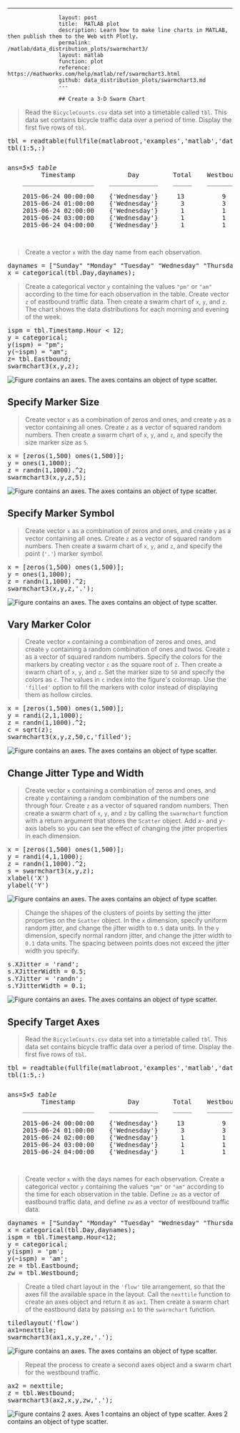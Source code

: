 ---
                    layout: post
                    title:  MATLAB plot
                    description: Learn how to make line charts in MATLAB, then publish them to the Web with Plotly.
                    permalink: /matlab/data_distribution_plots/swarmchart3/
                    layout: matlab
                    function: plot
                    reference: https://mathworks.com/help/matlab/ref/swarmchart3.html
                    github: data_distribution_plots/swarmchart3.md
                    ---

                    ## Create a 3-D Swarm Chart 









> Read the `BicycleCounts.csv` data set into a timetable called `tbl`. This data set contains bicycle traffic data over a period of time. Display the first five rows of `tbl`. 

<pre class="mcode">tbl = readtable(fullfile(matlabroot,'examples','matlab','data','BicycleCounts.csv'));
tbl(1:5,:)</pre>

<pre class="mcode"><div class="codeoutput"><pre>ans=<span class="emphasis"><em>5×5 table</em></span>
         Timestamp              Day         Total    Westbound    Eastbound
    ___________________    _____________    _____    _________    _________

    2015-06-24 00:00:00    {'Wednesday'}     13          9            4    
    2015-06-24 01:00:00    {'Wednesday'}      3          3            0    
    2015-06-24 02:00:00    {'Wednesday'}      1          1            0    
    2015-06-24 03:00:00    {'Wednesday'}      1          1            0    
    2015-06-24 04:00:00    {'Wednesday'}      1          1            0    

</pre></div></pre>

> Create a vector `x` with the day name from each observation.

<pre class="mcode">daynames = ["Sunday" "Monday" "Tuesday" "Wednesday" "Thursday" "Friday" "Saturday"];
x = categorical(tbl.Day,daynames);</pre>

> Create a categorical vector `y` containing the values `"pm"` or `"am"` according to the time for each observation in the table. Create vector `z` of eastbound traffic data. Then create a swarm chart of `x`, `y`, and `z`. The chart shows the data distributions for each morning and evening of the week.

<pre class="mcode">ispm = tbl.Timestamp.Hour < 12;
y = categorical;
y(ispm) = "pm";
y(~ispm) = "am";
z= tbl.Eastbound;
swarmchart3(x,y,z);</pre>

![Figure contains an axes. The axes contains an object of type scatter.](https://mathworks.com/help/examples/graphics/win64/Swarmchart3SimpleExample_01.png)

## Specify Marker Size 









> Create vector `x` as a combination of zeros and ones, and create `y` as a vector containing all ones. Create `z` as a vector of squared random numbers. Then create a swarm chart of `x`, `y`, and `z`, and specify the size marker size as `5`. 

<pre class="mcode">x = [zeros(1,500) ones(1,500)];
y = ones(1,1000);
z = randn(1,1000).^2;
swarmchart3(x,y,z,5);</pre>

![Figure contains an axes. The axes contains an object of type scatter.](https://mathworks.com/help/examples/graphics/win64/Swarmchart3MarkerSizeExample_01.png)

## Specify Marker Symbol 









> Create vector `x` as a combination of zeros and ones, and create `y` as a vector containing all ones. Create `z` as a vector of squared random numbers. Then create a swarm chart of `x`, `y`, and `z`, and specify the point (`'.'`) marker symbol. 

<pre class="mcode">x = [zeros(1,500) ones(1,500)];
y = ones(1,1000);
z = randn(1,1000).^2;
swarmchart3(x,y,z,'.');</pre>

![Figure contains an axes. The axes contains an object of type scatter.](https://mathworks.com/help/examples/graphics/win64/Swarmchart3MarkerTypeExample_01.png)

## Vary Marker Color 









> Create vector `x` containing a combination of zeros and ones, and create `y` containing a random combination of ones and twos. Create `z` as a vector of squared random numbers. Specify the colors for the markers by creating vector `c` as the square root of `z`. Then create a swarm chart of `x`, `y`, and `z`. Set the marker size to `50` and specify the colors as `c`. The values in `c` index into the figure's colormap. Use the `'filled'` option to fill the markers with color instead of displaying them as hollow circles.

<pre class="mcode">x = [zeros(1,500) ones(1,500)];
y = randi(2,1,1000);
z = randn(1,1000).^2;
c = sqrt(z);
swarmchart3(x,y,z,50,c,'filled');</pre>

![Figure contains an axes. The axes contains an object of type scatter.](https://mathworks.com/help/examples/graphics/win64/Swarmchart3ColorsExample_01.png)

## Change Jitter Type and Width 









> Create vector `x` containing a combination of zeros and ones, and create `y` containing a random combination of the numbers one through four. Create `z` as a vector of squared random numbers. Then create a swarm chart of `x`, `y`, and `z` by calling the `swarmchart` function with a return argument that stores the `Scatter` object. Add *x*- and *y*-axis labels so you can see the effect of changing the jitter properties in each dimension.

<pre class="mcode">x = [zeros(1,500) ones(1,500)];
y = randi(4,1,1000);
z = randn(1,1000).^2;
s = swarmchart3(x,y,z);
xlabel('X')
ylabel('Y')</pre>

![Figure contains an axes. The axes contains an object of type scatter.](https://mathworks.com/help/examples/graphics/win64/Swarmchart3JitterExample_01.png)

> Change the shapes of the clusters of points by setting the jitter properties on the `Scatter` object. In the `x` dimension, specify uniform random jitter, and change the jitter width to `0.5` data units.  In the `y` dimension, specify normal random jitter, and change the jitter width to `0.1` data units. The spacing between points does not exceed the jitter width you specify.

<pre class="mcode">s.XJitter = 'rand';
s.XJitterWidth = 0.5;
s.YJitter = 'randn';
s.YJitterWidth = 0.1;</pre>

![Figure contains an axes. The axes contains an object of type scatter.](https://mathworks.com/help/examples/graphics/win64/Swarmchart3JitterExample_02.png)

## Specify Target Axes 









> Read the `BicycleCounts.csv` data set into a timetable called `tbl`. This data set contains bicycle traffic data over a period of time. Display the first five rows of `tbl`. 

<pre class="mcode">tbl = readtable(fullfile(matlabroot,'examples','matlab','data','BicycleCounts.csv'));
tbl(1:5,:)</pre>

<pre class="mcode"><div class="codeoutput"><pre>ans=<span class="emphasis"><em>5×5 table</em></span>
         Timestamp              Day         Total    Westbound    Eastbound
    ___________________    _____________    _____    _________    _________

    2015-06-24 00:00:00    {'Wednesday'}     13          9            4    
    2015-06-24 01:00:00    {'Wednesday'}      3          3            0    
    2015-06-24 02:00:00    {'Wednesday'}      1          1            0    
    2015-06-24 03:00:00    {'Wednesday'}      1          1            0    
    2015-06-24 04:00:00    {'Wednesday'}      1          1            0    

</pre></div></pre>

> Create vector `x` with the days names for each observation. Create a categorical vector `y` containing the values `"pm"` or `"am"` according to the time for each observation in the table. Define `ze` as a vector of eastbound traffic data, and define `zw` as a vector of westbound traffic data. 

<pre class="mcode">daynames = ["Sunday" "Monday" "Tuesday" "Wednesday" "Thursday" "Friday" "Saturday"];
x = categorical(tbl.Day,daynames);
ispm = tbl.Timestamp.Hour<12;
y = categorical;
y(ispm) = 'pm';
y(~ispm) = 'am';
ze = tbl.Eastbound;
zw = tbl.Westbound;</pre>

> Create a tiled chart layout in the `'flow'` tile arrangement, so that the axes fill the available space in the layout. Call the `nexttile` function to create an axes object and return it as `ax1`. Then create a swarm chart of the eastbound data by passing `ax1` to the `swarmchart` function.

<pre class="mcode">tiledlayout('flow')
ax1=nexttile;
swarmchart3(ax1,x,y,ze,'.');</pre>

![Figure contains an axes. The axes contains an object of type scatter.](https://mathworks.com/help/examples/graphics/win64/Swarmchart3TCLExample_01.png)

> Repeat the process to create a second axes object and a swarm chart for the westbound traffic.

<pre class="mcode">ax2 = nexttile;
z = tbl.Westbound;
swarmchart3(ax2,x,y,zw,'.');</pre>

![Figure contains 2 axes. Axes 1 contains an object of type scatter. Axes 2 contains an object of type scatter.](https://mathworks.com/help/examples/graphics/win64/Swarmchart3TCLExample_02.png)


